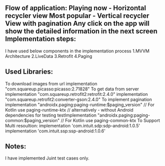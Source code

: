Flow of application: 
Playing now - Horizontal recycler view
Most popular - Vertical recycler View with pagination 
Any click on the app will show the detailed information in the next screen
Implementation steps:
---------------------
I have used below components in the implementation process
1.MVVM Architecture
2.LiveData
3.Retrofit
4.Paging

Used Libraries:
--------------------
To download images from url
    implementation "com.squareup.picasso:picasso:2.71828"
To get data from server
    implementation "com.squareup.retrofit2:retrofit:2.4.0"
    implementation "com.squareup.retrofit2:converter-gson:2.4.0"
To implement pagination
    implementation "androidx.paging:paging-runtime:$paging_version" // For Kotlin use paging-runtime-ktx
    // alternatively - without Android dependencies for testing
    testImplementation "androidx.paging:paging-common:$paging_version" // For Kotlin use paging-common-ktx
To Support Multi resoultion:
    implementation 'com.intuit.sdp:sdp-android:1.0.5'
    implementation 'com.intuit.ssp:ssp-android:1.0.6'

Notes:
------------
I have implemented Juint test cases only.


